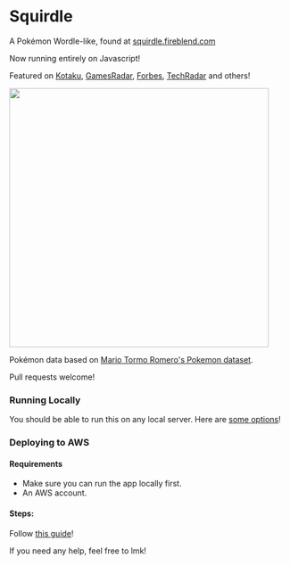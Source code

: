 # Squirdle

A Pokémon Wordle-like, found at [squirdle.fireblend.com](http://squirdle.fireblend.com/)

Now running entirely on Javascript!

Featured on [Kotaku](https://kotaku.com/wordle-squirdle-daily-puzzle-word-game-free-browser-1848499480), [GamesRadar](https://www.gamesradar.com/theres-a-pokemon-themed-wordle-called-drumroll-squirdle/), [Forbes](https://www.forbes.com/sites/paultassi/2022/02/09/another-wordle-alternative-squirdle-wants-you-to-guess-that-pokemon/?sh=6a7996747b94), [TechRadar](https://www.techradar.com/sg/news/games-like-wordle-the-best-spinoffs-and-alternatives) and others!

<img src="https://i.imgur.com/nbHjRow.png" width=465px>

Pokémon data based on [Mario Tormo Romero's Pokemon dataset](https://www.kaggle.com/mariotormo/complete-pokemon-dataset-updated-090420).

Pull requests welcome!
### Running Locally
You should be able to run this on any local server. Here are [some options](https://medium.com/swlh/need-a-local-static-server-here-are-several-options-bbbe77e59a11)!

### Deploying to AWS
#### Requirements
* Make sure you can run the app locally first.
* An AWS account.

#### Steps:
Follow [this guide](https://docs.aws.amazon.com/AmazonS3/latest/userguide/HostingWebsiteOnS3Setup.html)!

If you need any help, feel free to lmk!
